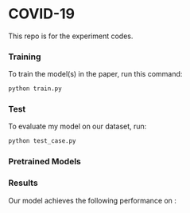 # COVID-19
This repo is for the experiment codes.





### Training  
To train the model(s) in the paper, run this command:
```sh
python train.py
```


### Test
To evaluate my model on our dataset, run:
```sh
python test_case.py
```


### Pretrained Models


### Results
Our model achieves the following performance on :




